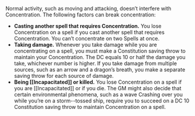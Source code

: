 Normal activity, such as moving and attacking, doesn’t interfere with Concentration. The following factors can break concentration:

- **Casting another spell that requires Concentration.** You lose Concentration on a spell if you cast another spell that requires Concentration. You can’t concentrate on two Spells at once.
- **Taking damage.** Whenever you take damage while you are concentrating on a spell, you must make a Constitution saving throw to maintain your Concentration. The DC equals 10 or half the damage you take, whichever number is higher. If you take damage from multiple sources, such as an arrow and a dragon’s breath, you make a separate saving throw for each source of damage.
- **Being [[Incapacitated]] or killed.** You lose Concentration on a spell if you are [[Incapacitated]] or if you die.
The GM might also decide that certain environmental phenomena, such as a wave Crashing over you while you’re on a storm--tossed ship, require you to succeed on a DC 10 Constitution saving throw to maintain Concentration on a spell.